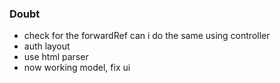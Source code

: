 ### Doubt 
* check for the forwardRef can i do the same using controller 
* auth layout 
* use html parser
* now working model, fix ui